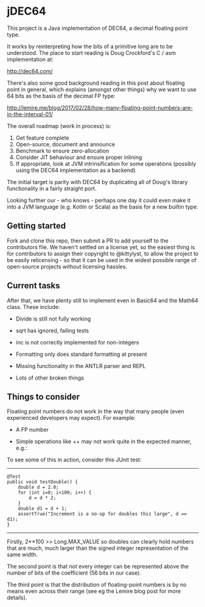 # jDEC64
This project is a Java implementation of DEC64, a decimal floating point type.

It works by reinterpreting how the bits of a primitive long are to be understood.
The place to start reading is Doug Crockford's C / asm implementation at:

http://dec64.com/ 

There's also some good background reading in this post about floating point in
general, which explains (amongst other things) why we want to use 64 bits as the
basis of the decimal FP type:

http://lemire.me/blog/2017/02/28/how-many-floating-point-numbers-are-in-the-interval-01/

The overall roadmap (work in process) is:

1) Get feature complete 
2) Open-source, document and announce
3) Benchmark to ensure zero-allocation
4) Consider JIT behaviour and ensure proper inlining
5) If appropriate, look at JVM intrinsification for some operations (possibly
using the DEC64 implementation as a backend)

The initial target is parity with DEC64 by duplicating all of Doug's library
functionality in a fairly straight port.

Looking further our - who knows - perhaps one day it could even make it into 
a JVM language (e.g. Kotlin or Scala) as the basis for a new builtin type. 

## Getting started

Fork and clone this repo, then submit a PR to add yourself to the contributors
file. We haven't settled on a license yet, so the easiest thing is for
contributors to assign their copyright to @kittylyst, to allow the project to be
easily relicensing - so that it can be used in the widest possible range of
open-source projects without licensing hassles.

## Current tasks

After that, we have plenty still to implement even in Basic64 and the Math64
class. These include:

* Divide is still not fully working

* sqrt has ignored, failing tests

* inc is not correctly implemented for non-integers

* Formatting only does standard formatting at present

* Missing functionality in the ANTLR parser and REPL

* Lots of other broken things

## Things to consider

Floating point numbers do not work in the way that many people (even experienced
developers may expect). For example:

* A FP number 

* Simple operations like ++ may not work quite in the expected manner, e.g.:

To see some of this in action, consider this JUnit test:

----
    @Test
    public void testDouble() {
        double d = 2.0;
        for (int i=0; i<100; i++) {
            d = d * 2;
        }
        double d1 = d + 1;
        assertTrue("Increment is a no-op for doubles this large", d == d1);
    }
----

Firstly, 2**100 >> Long.MAX_VALUE so doubles can clearly hold numbers that are
much, much larger than the signed integer representation of the same width.

The second point is that not every integer can be represented above the number
of bits of the coefficient (56 bits in our case).

The third point is that the distribution of floating-point numbers is by no
means even across their range (see eg the Lemire blog post for more details).